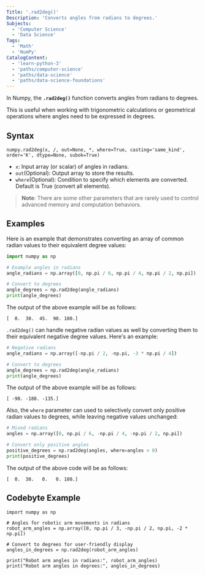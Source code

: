 ```yaml
---
Title: '.rad2deg()'
Description: 'Converts angles from radians to degrees.'
Subjects:
  - 'Computer Science'
  - 'Data Science'
Tags:
  - 'Math'
  - 'NumPy'
CatalogContent:
  - 'learn-python-3'
  - 'paths/computer-science'
  - 'paths/data-science'
  - 'paths/data-science-foundations'
---
```


In Numpy, the **`.rad2deg()`** function converts angles from radians to degrees.

This is useful when working with trigonometric calculations or geometrical operations where angles need to be expressed in degrees.

## Syntax

```pseudo
numpy.rad2deg(x, /, out=None, *, where=True, casting='same_kind', order='K', dtype=None, subok=True)
```

- `x`: Input array (or scalar) of angles in radians.
- `out`(Optional): Output array to store the results.
- `where`(Optional): Condition to specify which elements are converted. Default is True (convert all elements).

> **Note**: There are some other parameters that are rarely used to control advanced memory and computation behaviors.

## Examples

Here is an example that demonstrates converting an array of common radian values to their equivalent degree values:

```py
import numpy as np

# Example angles in radians
angle_radians = np.array([0, np.pi / 6, np.pi / 4, np.pi / 2, np.pi])

# Convert to degrees
angle_degrees = np.rad2deg(angle_radians)
print(angle_degrees)
```

The output of the above example will be as follows:

```shell
[  0.  30.  45.  90. 180.]
```

`.rad2deg()` can handle negative radian values as well by converting them to their equivalent negative degree values. Here's an example:

```py
# Negative radians
angle_radians = np.array([-np.pi / 2, -np.pi, -3 * np.pi / 4])

# Convert to degrees
angle_degrees = np.rad2deg(angle_radians)
print(angle_degrees)
```

The output of the above example will be as follows:

```shell
[ -90. -180. -135.]
```

Also, the `where` parameter can used to selectively convert only positive radian values to degrees, while leaving negative values unchanged:

```py
# Mixed radians
angles = np.array([0, np.pi / 6, -np.pi / 4, -np.pi / 2, np.pi])

# Convert only positive angles
positive_degrees = np.rad2deg(angles, where=angles > 0)
print(positive_degrees)
```

The output of the above code will be as follows:

```shell
[  0.  30.   0.   0. 180.]
```

## Codebyte Example

```codebyte/python
import numpy as np

# Angles for robotic arm movements in radians
robot_arm_angles = np.array([0, np.pi / 3, -np.pi / 2, np.pi, -2 * np.pi])

# Convert to degrees for user-friendly display
angles_in_degrees = np.rad2deg(robot_arm_angles)

print("Robot arm angles in radians:", robot_arm_angles)
print("Robot arm angles in degrees:", angles_in_degrees)
```

